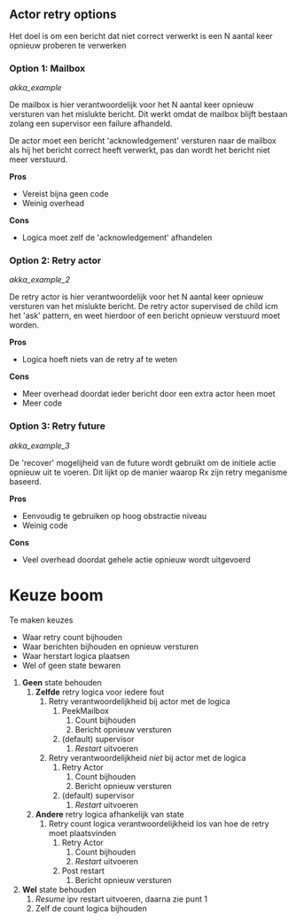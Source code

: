 ## Actor retry options
Het doel is om een bericht dat niet correct verwerkt is een N aantal keer opnieuw proberen te verwerken


### Option 1: Mailbox
_akka_example_

De mailbox is hier verantwoordelijk voor het N aantal keer opnieuw versturen van het mislukte bericht. Dit werkt omdat
de mailbox blijft bestaan zolang een supervisor een failure afhandeld.

De actor moet een bericht 'acknowledgement' versturen naar de mailbox als hij het bericht correct heeft verwerkt, pas
dan wordt het bericht niet meer verstuurd.

__Pros__
* Vereist bijna geen code
* Weinig overhead

__Cons__
* Logica moet zelf de 'acknowledgement' afhandelen


### Option 2: Retry actor
_akka_example_2_

De retry actor is hier verantwoordelijk voor het N aantal keer opnieuw versturen van het mislukte bericht. De retry actor
supervised de child icm het 'ask' pattern, en weet hierdoor of een bericht opnieuw verstuurd moet worden.

__Pros__
* Logica hoeft niets van de retry af te weten

__Cons__
* Meer overhead doordat ieder bericht door een extra actor heen moet
* Meer code


### Option 3: Retry future
_akka_example_3_

De 'recover' mogelijheid van de future wordt gebruikt om de initiele actie opnieuw uit te voeren. Dit lijkt op de manier
waarop Rx zijn retry meganisme baseerd.

__Pros__
* Eenvoudig te gebruiken op hoog obstractie niveau
* Weinig code

__Cons__
* Veel overhead doordat gehele actie opnieuw wordt uitgevoerd


# Keuze boom
Te maken keuzes
* Waar retry count bijhouden
* Waar berichten bijhouden en opnieuw versturen
* Waar herstart logica plaatsen
* Wel of geen state bewaren

1. __Geen__ state behouden
    1. __Zelfde__ retry logica voor iedere fout
        1. Retry verantwoordelijkheid bij actor met de logica
            1. PeekMailbox
                1. Count bijhouden
                2. Bericht opnieuw versturen
            2. (default) supervisor
                1. _Restart_ uitvoeren
        2. Retry verantwoordelijkheid _niet_ bij actor met de logica
            1. Retry Actor
                1. Count bijhouden
                2. Bericht opnieuw versturen
            2. (default) supervisor
                1. _Restart_ uitvoeren
    2. __Andere__ retry logica afhankelijk van state
        1. Retry count logica verantwoordelijkheid los van hoe de retry moet plaatsvinden
            1. Retry Actor
                1. Count bijhouden
                2. _Restart_ uitvoeren
            1. Post restart
                1. Bericht opnieuw versturen
2. __Wel__ state behouden
    1. _Resume_ ipv restart uitvoeren, daarna zie punt 1
    2. Zelf de count logica bijhouden